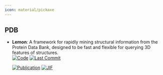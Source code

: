 ```yaml
---
icon: material/pickaxe
---
```



## **PDB**


- **Lemon**: A framework for rapidly mining structural information from the Protein Data Bank, designed to be fast and flexible for querying 3D features of structures.  
    [![Code](https://img.shields.io/github/stars/chopralab/lemon?style=for-the-badge&logo=github)](https://github.com/chopralab/lemon) 
    [![Last Commit](https://img.shields.io/github/last-commit/chopralab/lemon?style=for-the-badge&logo=github)](https://github.com/chopralab/lemon) 

    [![Publication](https://img.shields.io/badge/Publication-Citations:3-blue?style=for-the-badge&logo=bookstack)](https://doi.org/10.1093/bioinformatics/btz178) 
    [![JIF](https://img.shields.io/badge/Impact_Factor-4.40-purple?style=for-the-badge&logo=academia)](https://doi.org/10.1093/bioinformatics/btz178)


